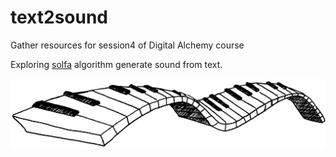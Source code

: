 # text2sound

Gather resources for session4 of Digital Alchemy course

Exploring  [solfa](https://github.com/InfectedPacket/Solfa) algorithm generate sound from text.

![](/pianito.png)
    
